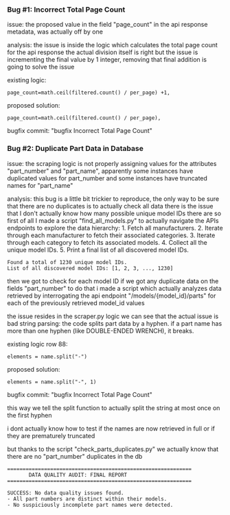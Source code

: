 ### Bug #1: Incorrect Total Page Count

issue: 
    the proposed value in the field "page_count" in the api response metadata, was actually off by one
    
analysis:
the issue is inside the logic which calculates the total page count for the api response
the actual division itself is right but the issue is incrementing the final value by 1 integer, removing that final
addition is going to solve the issue

existing logic:

    page_count=math.ceil(filtered.count() / per_page) +1,

proposed solution:

    page_count=math.ceil(filtered.count() / per_page),

bugfix commit: "bugfix Incorrect Total Page Count"


### Bug #2: Duplicate Part Data in Database

issue: 
    the scraping logic is not properly assigning values for the attributes "part_number" and "part_name", apparently some instances have duplicated values for part_number and some instances have truncated names for "part_name"

analysis:
    this bug is a little bit trickier to reproduce, the only way to be sure that there are no duplicates is to actually check all data
    there is the issue that I don't actually know how many possible unique model IDs there are
    so first of all I made a script "find_all_models.py" to actually navigate the APIs endpoints to explore the data hierarchy:
            1. Fetch all manufacturers.
            2. Iterate through each manufacturer to fetch their associated categories.
            3. Iterate through each category to fetch its associated models.
            4. Collect all the unique model IDs.
            5. Print a final list of all discovered model IDs.

    Found a total of 1230 unique model IDs.
    List of all discovered model IDs: [1, 2, 3, ..., 1230]

then we got to check for each model ID if we got any duplicate data on the fields "part_number"
to do that i made a script which actually analyzes data retrieved by interrogating the api endpoint "/models/{model_id}/parts" for each of the previously retrieved model_id values

the issue resides in the scraper.py logic
we can see that the actual issue is bad string parsing: the code splits part data by a hyphen. if a part name has more than one hyphen (like DOUBLE-ENDED WRENCH), it breaks.

existing logic row 88:
    
    elements = name.split("-")

proposed solution:

    elements = name.split("-", 1)

bugfix commit: "bugfix Incorrect Total Page Count"

this way we tell the split function to actually split the string at most once on the first hyphen

i dont actually know how to test if the names are now retrieved in full or if they are prematurely truncated

but thanks to the script "check_parts_duplicates.py" we actually know that there are no "part_number" duplicates in the db

    ============================================================
           DATA QUALITY AUDIT: FINAL REPORT
    ============================================================
    
    SUCCESS: No data quality issues found.
    - All part numbers are distinct within their models.
    - No suspiciously incomplete part names were detected.